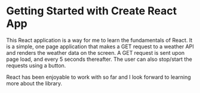 # Getting Started with Create React App

This React application is a way for me to learn the fundamentals of React. It is a simple, one page application that makes a GET request to a weather API and renders the weather data on the screen. A GET request is sent upon page load, and every 5 seconds thereafter. The user can also stop/start the requests using a button.

React has been enjoyable to work with so far and I look forward to learning more about the library.